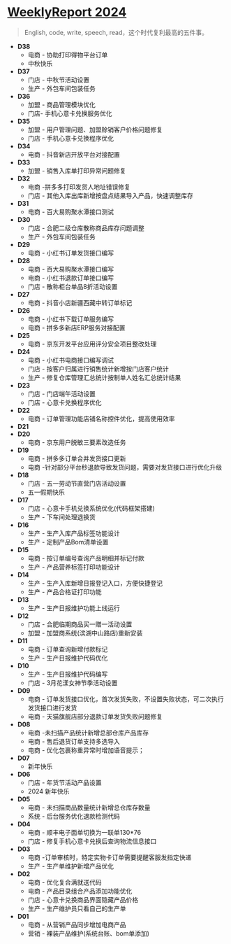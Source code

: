 # [WeeklyReport 2024](https://github.com/goohugo/myblog/issues/30)

> English, code, write, speech, read，这个时代复利最高的五件事。
- **D38**
    - 电商 - 协助打印得物平台订单
    - 中秋快乐
- **D37**
    - 门店 - 中秋节活动设置
    - 生产 - 外包车间包装任务
- **D36**
    - 加盟 - 商品管理模块优化
    - 门店- 手机心意卡兑换服务优化
- **D35**
    - 加盟 - 用户管理问题、加盟赊销客户价格问题修复
    - 门店 - 手机心意卡兑换程序优化
- **D34**
    - 电商 - 抖音新店开放平台对接配置
- **D33**
    - 加盟 - 销售入库单打印异常问题修复
- **D32**
    - 电商 -拼多多打印发货人地址错误修复
    - 门店 - 其他入库出库新增按盘点结果导入产品，快速调整库存
- **D31**
    - 电商 - 百大易购聚水潭接口测试
- **D30**
    - 门店 -  合肥二级仓库散称商品库存问题调整
    - 生产 -  外包车间包装任务
- **D29**
    - 电商 - 小红书订单发货接口编写
- **D28**
    - 电商 - 百大易购聚水潭接口编写
    - 电商 - 小红书退款订单接口编写
    - 门店 - 散称柜台单品8折活动设置
- **D27**
    - 电商 - 抖音小店新疆西藏中转订单标记
- **D26**
    - 电商 - 小红书下载订单服务编写
    - 电商 - 拼多多新店ERP服务对接配置
- **D25**
    -  电商 - 京东开发平台应用评分安全项目整改处理
- **D24**
    - 电商 - 小红书电商接口编写调试
    - 门店 - 按客户归属进行销售统计新增按门店客户统计
    - 生产 - 修复仓库管理汇总统计按制单人姓名汇总统计结果
- **D23**
    - 门店 -  门店端午活动设置
    - 门店 - 心意卡兑换程序优化
- **D22**
    - 电商 - 订单管理功能店铺名称控件优化，提高使用效率
- **D21**
- **D20**
    - 电商 - 京东用户脱敏三要素改造任务
- **D19**
    - 电商 - 拼多多订单合并发货接口更新
    - 电商 -针对部分平台秒退款导致发货问题，需要对发货接口进行优化升级
- **D18**
    - 门店 - 五一劳动节直营门店活动设置
    - 五一假期快乐
- **D17**
    - 门店 - 心意卡手机兑换系统优化(代码框架搭建)
    - 生产 - 下车间处理退换货
- **D16**
    - 生产 - 生产入库产品标签功能设计
    - 生产 - 定制产品Bom清单设置
- **D15**
    -  电商 - 按订单编号查询产品明细并标记付款
    -  生产 - 产品营养标签打印功能设计
- **D14**
    - 生产 - 生产入库新增日报登记入口，方便快捷登记
    - 生产 -  产品合格证打印功能
- **D13**
    -  生产 - 生产日报维护功能上线运行
- **D12**
    -  门店 - 合肥临期商品买一赠一活动设置
    -  加盟 - 加盟商系统(滨湖中山路店)重新安装
- **D11**
    - 电商 - 订单查询新增付款标记
    - 生产 - 生产日报维护代码优化
- **D10**
    - 生产 - 生产日报维护代码编写
    - 门店 - 3月花漾女神节季活动设置
- **D09**
    - 电商 - 订单发货接口优化，首次发货失败，不设置失败状态，可二次执行发货接口进行发货
    - 电商 - 天猫旗舰店部分退款订单发货失败问题修复
- **D08**
    - 电商 -未扫描产品统计新增总部仓库产品库存
    - 电商 - 售后退货订单支持多选导入
    - 电商 - 优化包裹称重异常时增加语音提示；
- **D07**
    - 新年快乐
- **D06**
    - 门店  - 年货节活动产品设置
    - 2024 新年快乐
- **D05**
    - 电商 - 未扫描商品数量统计新增总仓库存数量
    - 系统 - 后台服务优化退款检测代码
- **D04**
    - 电商 - 顺丰电子面单切换为一联单130*76
    - 门店 - 修复手机心意卡兑换后查询物流信息接口
- **D03**
    - 电商 -订单审核时，特定实物卡订单需要提醒客服发指定快递
    - 生产 - 生产单维护新增产品优化
- **D02**
    - 电商 - 优化复合满就送代码
    - 电商 - 产品目录组合产品添加功能优化
    - 门店 - 心意卡兑换商品界面隐藏产品价格
    - 生产 - 生产维护员只看自己的生产单   
- **D01**
    - 电商 - 从营销产品同步增加电商产品
    - 营销 - 裸装产品维护(系统台账、bom单添加)